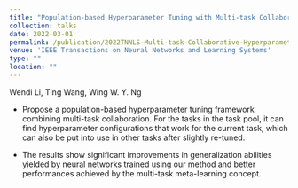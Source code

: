 ```yaml
---
title: "Population-based Hyperparameter Tuning with Multi-task Collaboration"
collection: talks
date: 2022-03-01
permalink: /publication/2022TNNLS-Multi-task-Collaborative-Hyperparameter-Tuning
venue: 'IEEE Transactions on Neural Networks and Learning Systems'
type: ""
location: ""
---
```

Wendi Li, Ting Wang, Wing W. Y. Ng

* Propose a population-based hyperparameter tuning framework combining multi-task collaboration. For the tasks in the task pool, it can find hyperparameter configurations that work for the current task, which can also be put into use in other tasks after slightly re-tuned.

* The results show significant improvements in generalization abilities yielded by neural networks trained using our method and better performances achieved by the multi-task meta-learning concept.

